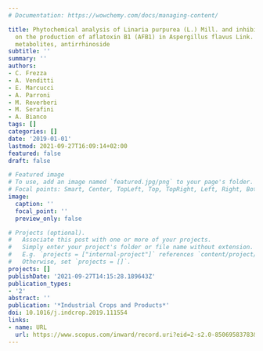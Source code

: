 ```yaml
---
# Documentation: https://wowchemy.com/docs/managing-content/

title: Phytochemical analysis of Linaria purpurea (L.) Mill. and inhibitory activity
  on the production of aflatoxin B1 (AFB1) in Aspergillus flavus Link. of one of its
  metabolites, antirrhinoside
subtitle: ''
summary: ''
authors:
- C. Frezza
- A. Venditti
- E. Marcucci
- A. Parroni
- M. Reverberi
- M. Serafini
- A. Bianco
tags: []
categories: []
date: '2019-01-01'
lastmod: 2021-09-27T16:09:14+02:00
featured: false
draft: false

# Featured image
# To use, add an image named `featured.jpg/png` to your page's folder.
# Focal points: Smart, Center, TopLeft, Top, TopRight, Left, Right, BottomLeft, Bottom, BottomRight.
image:
  caption: ''
  focal_point: ''
  preview_only: false

# Projects (optional).
#   Associate this post with one or more of your projects.
#   Simply enter your project's folder or file name without extension.
#   E.g. `projects = ["internal-project"]` references `content/project/deep-learning/index.md`.
#   Otherwise, set `projects = []`.
projects: []
publishDate: '2021-09-27T14:15:28.189643Z'
publication_types:
- '2'
abstract: ''
publication: '*Industrial Crops and Products*'
doi: 10.1016/j.indcrop.2019.111554
links:
- name: URL
  url: https://www.scopus.com/inward/record.uri?eid=2-s2.0-85069583783&doi=10.1016%2fj.indcrop.2019.111554&partnerID=40&md5=864151086ff2194690885db8c655356b
---
```

